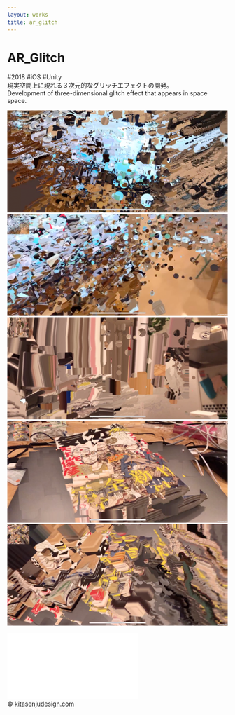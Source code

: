 ```yaml
---
layout: works
title: ar_glitch
---
```


# AR_Glitch

<div class="tags">#2018 #iOS #Unity</div>

<div class="description">
  現実空間上に現れる３次元的なグリッチエフェクトの開発。<br/>
  Development of three-dimensional glitch effect that appears in space space.</div>

![01](./glitch01.png)
![02](./glitch02.png)
![03](./glitch03.png)
![04](./glitch04.png)
![05](./glitch05.png)

<div class="video">
<iframe src="//player.vimeo.com/video/330333903" frameborder="0" webkitAllowFullScreen mozallowfullscreen allowFullScreen></iframe>
</div>

<div class="footer">
  &copy; <a href="https://kitasenjudesign.com">kitasenjudesign.com</a>
</div>
